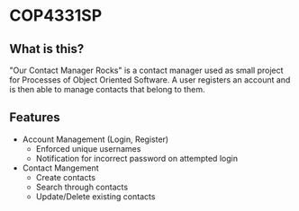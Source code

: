# COP4331SP
## What is this?
"Our Contact Manager Rocks" is a contact manager used as small project for Processes of Object Oriented Software. A user registers an account and is then able to manage contacts that belong to them.
## Features
* Account Management (Login, Register)
  * Enforced unique usernames
  * Notification for incorrect password on attempted login
* Contact Mangement
  * Create contacts
  * Search through contacts
  * Update/Delete existing contacts
